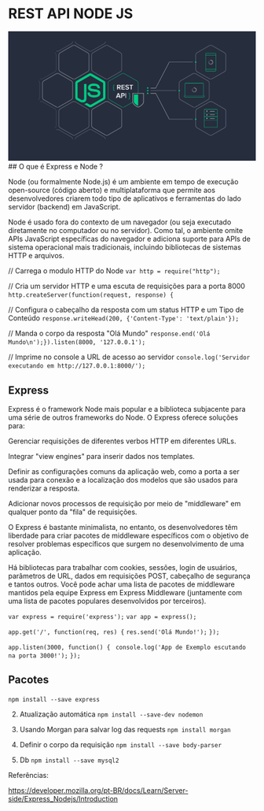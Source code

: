 <h1 text-align:"center">REST API NODE JS </h1>
<img src="./node-js-api.png" />
## O que é Express e Node ?
<p>Node (ou formalmente Node.js) é um ambiente em tempo de execução open-source (código aberto) e multiplataforma que permite aos desenvolvedores criarem todo tipo de aplicativos e ferramentas do lado servidor (backend) em JavaScript.</p> 
<p> Node é usado fora do contexto de um navegador (ou seja executado diretamente no computador ou no servidor). Como tal, o ambiente omite APIs JavaScript específicas do navegador e adiciona suporte para APIs de sistema operacional mais tradicionais, incluindo bibliotecas de sistemas HTTP e arquivos.</p>

// Carrega o modulo HTTP do Node
`var http = require("http");`

// Cria um servidor HTTP e uma escuta de requisições para a porta 8000
`http.createServer(function(request, response) {`

  // Configura o cabeçalho da resposta com um status HTTP e um Tipo de Conteúdo
  `response.writeHead(200, {'Content-Type': 'text/plain'});`

   // Manda o corpo da resposta "Olá Mundo"
   `response.end('Olá Mundo\n');}).listen(8000, '127.0.0.1');`

// Imprime no console a URL de acesso ao servidor
`console.log('Servidor executando em http://127.0.0.1:8000/');`

## Express
<p> 
Express é o framework Node mais popular e a biblioteca subjacente para uma série de outros frameworks do Node. O Express oferece soluções para:</p>
<p> 
Gerenciar requisições de diferentes verbos HTTP em diferentes URLs.</p>
<p> Integrar "view engines" para inserir dados nos templates.</p>
<p> Definir as configurações comuns da aplicação web, como a porta a ser usada para conexão e a localização dos modelos que são usados para renderizar a resposta.</p>
<p> Adicionar novos processos de requisição por meio de "middleware" em qualquer ponto da "fila" de requisições.</p>
<p> O Express é bastante minimalista, no entanto, os desenvolvedores têm liberdade para criar pacotes de middleware específicos com o objetivo de resolver problemas específicos que surgem no desenvolvimento de uma aplicação. </p>Há bibliotecas para trabalhar com cookies, sessões, login de usuários, parâmetros de URL, dados em requisições POST, cabeçalho de segurança e tantos outros. Você pode achar uma lista de pacotes de middleware mantidos pela equipe Express em Express Middleware (juntamente com uma lista de pacotes populares desenvolvidos por terceiros).</p>

`var express = require('express');`
`var app = express();`

`app.get('/', function(req, res) {`
  `res.send('Olá Mundo!');`
`});`

`app.listen(3000, function() {`
 ` console.log('App de Exemplo escutando na porta 3000!');`
`});`

## Pacotes
`npm install --save express`

2. Atualização automática
`npm install --save-dev nodemon`

3. Usando Morgan para salvar log das requests
`npm install morgan`

4. Definir o corpo da requisição 
`npm install --save body-parser`

5. Db 
`npm install --save mysql2`




<p>Referências:</p>

https://developer.mozilla.org/pt-BR/docs/Learn/Server-side/Express_Nodejs/Introduction

